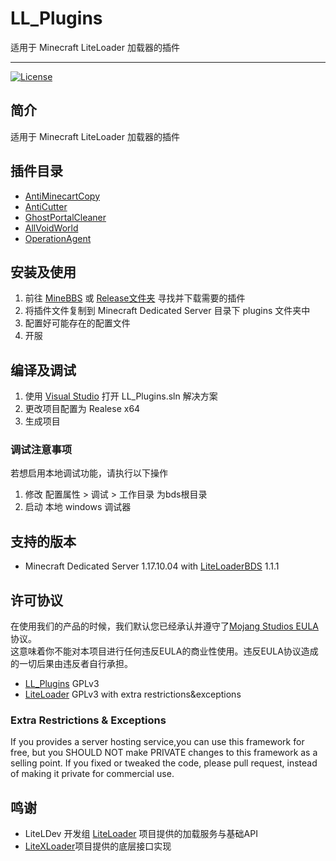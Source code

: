 # LL_Plugins
适用于 Minecraft LiteLoader 加载器的插件

***

[![License](https://img.shields.io/badge/license-GPL3-blue)](LICENSE)

## 简介
适用于 Minecraft LiteLoader 加载器的插件

## 插件目录
* [AntiMinecartCopy](AntiMinecartCopy#readme)
* [AntiCutter](AntiCutter#readme)
* [GhostPortalCleaner](CleanGhostPortal#readme)
* [AllVoidWorld](AllVoidWorld)
* [OperationAgent](OperationAgent#readme)

## 安装及使用
1. 前往 [MineBBS](https://www.minebbs.com/resources/authors/xiaoqch.21476/) 或 [Release文件夹](Release) 寻找并下载需要的插件
1. 将插件文件复制到 Minecraft Dedicated Server 目录下 plugins 文件夹中
2. 配置好可能存在的配置文件
3. 开服

## 编译及调试
1. 使用 [Visual Studio](https://visualstudio.microsoft.com/) 打开 LL_Plugins.sln 解决方案
2. 更改项目配置为 Realese x64
3. 生成项目

### 调试注意事项
若想启用本地调试功能，请执行以下操作
1. 修改 配置属性 > 调试 > 工作目录 为bds根目录
2. 启动 本地 windows 调试器


## 支持的版本
* Minecraft Dedicated Server 1.17.10.04 with [LiteLoaderBDS](https://www.minebbs.com/resources/liteloader.2059/) 1.1.1


## 许可协议
在使用我们的产品的时候，我们默认您已经承认并遵守了[Mojang Studios EULA](https://account.mojang.com/documents/minecraft_eula)协议。  
这意味着你不能对本项目进行任何违反EULA的商业性使用。违反EULA协议造成的一切后果由违反者自行承担。  

* [LL_Plugins](https://github.com/xiaoqch/LL_Plugins) GPLv3
* [LiteLoader](https://github.com/LiteLDev/LiteLoader) GPLv3 with extra restrictions&exceptions

### Extra Restrictions & Exceptions
If you provides a server hosting service,you can use this framework for free, but you SHOULD NOT make PRIVATE changes to this framework as a selling point. If you fixed or tweaked the code, please pull request, instead of making it private for commercial use. 

## 鸣谢
- LiteLDev 开发组 [LiteLoader](https://github.com/LiteLDev/LiteLoaderBDS) 项目提供的加载服务与基础API  
- [LiteXLoader](https://github.com/LiteLDev/LiteXLoader)项目提供的底层接口实现

